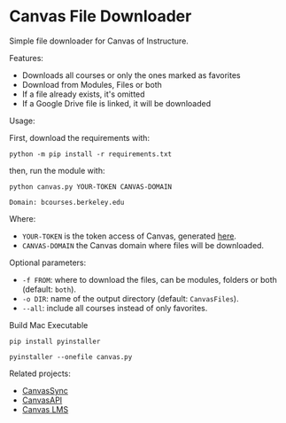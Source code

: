 # Canvas File Downloader

Simple file downloader for Canvas of Instructure.

Features:

- Downloads all courses or only the ones marked as favorites
- Download from Modules, Files or both
- If a file already exists, it's omitted
- If a Google Drive file is linked, it will be downloaded

Usage:

First, download the requirements with:

```shell
python -m pip install -r requirements.txt
```

then, run the module with:

```shell
python canvas.py YOUR-TOKEN CANVAS-DOMAIN

Domain: bcourses.berkeley.edu
```

Where:

- `YOUR-TOKEN` is the token access of Canvas, generated [here][get_token].
- `CANVAS-DOMAIN` the Canvas domain where files will be downloaded.

Optional parameters:

- `-f FROM`: where to download the files, can be modules,
  folders or both (default: `both`).
- `-o DIR`: name of the output directory (default: `CanvasFiles`).
- `--all`: include all courses instead of only favorites.

Build Mac Executable
```
pip install pyinstaller

pyinstaller --onefile canvas.py
```

Related projects:

- [CanvasSync](https://github.com/perslev/CanvasSync)
- [CanvasAPI](https://github.com/ucfopen/canvasapi)
- [Canvas LMS](https://github.com/instructure/canvas-lms)

[get_token]: https://cursos.canvas.uc.cl/profile/settings#access_tokens
